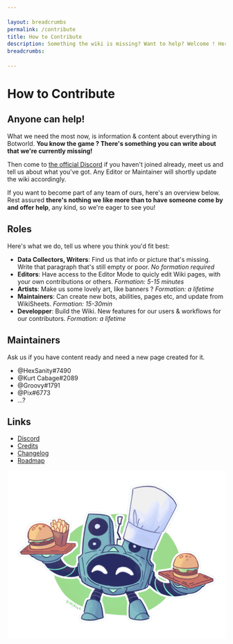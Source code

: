 ```yaml
---

layout: breadcrumbs
permalink: /contribute
title: How to Contribute
description: Something the wiki is missing? Want to help? Welcome ! Here's how to proceed
breadcrumbs:

---
```


# How to Contribute

## Anyone can help!

What we need the most now, is information & content about everything in Botworld. **You know the game ? There's something you can write about that we're currently missing!**

Then come to [the official Discord](/https://discord.gg/FsJzvtFrgq) if you haven't joined already, meet us and tell us about what you've got. Any Editor or Maintainer will shortly update the wiki accordingly.

If you want to become part of any team of ours, here's an overview below. Rest assured **there's nothing we like more than to have someone come by and offer help**, any kind, so we're eager to see you!

## Roles

Here's what we do, tell us where you think you'd fit best:

- **Data Collectors, Writers**: Find us that info or picture that's missing. Write that paragraph that's still empty or poor. *No formation required*
- **Editors**: Have access to the Editor Mode to quicly edit Wiki pages, with your own contributions or others. *Formation: 5-15 minutes*
- **Artists**: Make us some lovely art, like banners ? *Formation: a lifetime* 
- **Maintainers**: Can create new bots, abilities, pages etc, and update from WikiSheets. *Formation: 15-30min*
- **Developper**: Build the Wiki. New features for our users & workflows for our contributors. *Formation: a lifetime*


## Maintainers

Ask us if you have content ready and need a new page created for it.

- @HexSanity#7490 
- @Kurt Cabage#2089 
- @Groovy#1791
- @Pix#6773
- ...?

## Links

- [Discord](/https://discord.gg/FsJzvtFrgq)
- [Credits](/credits)
- [Changelog](/changelog)
- [Roadmap](/roadmap)


![Beat Burger logo by Lollitree](/assets/img/pics/beatburger.png)

